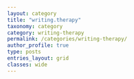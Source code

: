 ```yaml
---
layout: category
title: "writing.therapy"
taxonomy: category
category: writing-therapy
permalink: /categories/writing-therapy/
author_profile: true
type: posts
entries_layout: grid
classes: wide
---
```

